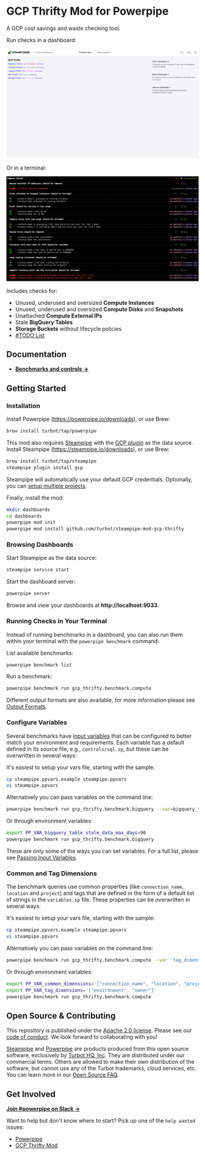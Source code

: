 # GCP Thrifty Mod for Powerpipe

A GCP cost savings and waste checking tool.

Run checks in a dashboard:

![image](https://raw.githubusercontent.com/turbot/steampipe-mod-gcp-thrifty/main/docs/gcp_thrifty_dashboard.png)

Or in a terminal:

![image](https://raw.githubusercontent.com/turbot/steampipe-mod-gcp-thrifty/main/docs/gcp_thrifty_console_graphic.png)

Includes checks for:

- Unused, underused and oversized **Compute Instances**
- Unused, underused and oversized **Compute Disks** and **Snapshots**
- Unattached **Compute External IPs**
- Stale **BigQuery Tables**
- **Storage Buckets** without lifecycle policies
- [#TODO List](https://github.com/turbot/steampipe-mod-gcp-thrifty/issues?q=is%3Aissue+is%3Aopen+label%3A%22good+first+issue%22)

## Documentation

- **[Benchmarks and controls →](https://hub.powerpipe.io/mods/turbot/gcp_thrifty/controls)**

## Getting Started

### Installation

Install Powerpipe (https://powerpipe.io/downloads), or use Brew:

```sh
brew install turbot/tap/powerpipe
```

This mod also requires [Steampipe](https://steampipe.io) with the [GCP plugin](https://hub.steampipe.io/plugins/turbot/gcp) as the data source. Install Steampipe (https://steampipe.io/downloads), or use Brew:

```sh
brew install turbot/tap/steampipe
steampipe plugin install gcp
```

Steampipe will automatically use your default GCP credentials. Optionally, you can [setup multiple projects](https://hub.steampipe.io/plugins/turbot/gcp#multi-project-connections).

Finally, install the mod:

```sh
mkdir dashboards
cd dashboards
powerpipe mod init
powerpipe mod install github.com/turbot/steampipe-mod-gcp-thrifty
```

### Browsing Dashboards

Start Steampipe as the data source:

```sh
steampipe service start
```

Start the dashboard server:

```sh
powerpipe server
```

Browse and view your dashboards at **http://localhost:9033**.

### Running Checks in Your Terminal

Instead of running benchmarks in a dashboard, you can also run them within your
terminal with the `powerpipe benchmark` command:

List available benchmarks:

```sh
powerpipe benchmark list
```

Run a benchmark:

```sh
powerpipe benchmark run gcp_thrifty.benchmark.compute
```

Different output formats are also available, for more information please see
[Output Formats](https://powerpipe.io/docs/reference/cli/benchmark#output-formats).

### Configure Variables

Several benchmarks have [input variables](https://powerpipe.io/docs/build/mod-variables#input-variabless) that can be configured to better match your environment and requirements. Each variable has a default defined in its source file, e.g., `controls/sql.sp`, but these can be overwritten in several ways:

It's easiest to setup your vars file, starting with the sample:

```sh
cp steampipe.ppvars.example steampipe.ppvars
vi steampipe.ppvars
```

Alternatively you can pass variables on the command line:

```sh
powerpipe benchmark run gcp_thrifty.benchmark.bigquery --var=bigquery_table_stale_data_max_days=90
```

Or through environment variables:

```sh
export PP_VAR_bigquery_table_stale_data_max_days=90
powerpipe benchmark run gcp_thrifty.benchmark.bigquery
```

These are only some of the ways you can set variables. For a full list, please see [Passing Input Variables](https://powerpipe.io/docs/build/mod-variables#passing-input-variables).

### Common and Tag Dimensions

The benchmark queries use common properties (like `connection_name`, `location` and `project`) and tags that are defined in the form of a default list of strings in the `variables.sp` file. These properties can be overwritten in several ways:

It's easiest to setup your vars file, starting with the sample:

```sh
cp steampipe.ppvars.example steampipe.ppvars
vi steampipe.ppvars
```

Alternatively you can pass variables on the command line:

```sh
powerpipe benchmark run gcp_thrifty.benchmark.compute --var 'tag_dimensions=["environment", "owner"]'
```

Or through environment variables:

```sh
export PP_VAR_common_dimensions='["connection_name", "location", "project"]'
export PP_VAR_tag_dimensions='["environment", "owner"]'
powerpipe benchmark run gcp_thrifty.benchmark.compute
```

## Open Source & Contributing

This repository is published under the [Apache 2.0 license](https://www.apache.org/licenses/LICENSE-2.0). Please see our [code of conduct](https://github.com/turbot/.github/blob/main/CODE_OF_CONDUCT.md). We look forward to collaborating with you!

[Steampipe](https://steampipe.io) and [Powerpipe](https://powerpipe.io) are products produced from this open source software, exclusively by [Turbot HQ, Inc](https://turbot.com). They are distributed under our commercial terms. Others are allowed to make their own distribution of the software, but cannot use any of the Turbot trademarks, cloud services, etc. You can learn more in our [Open Source FAQ](https://turbot.com/open-source).

## Get Involved

**[Join #powerpipe on Slack →](https://turbot.com/community/join)**

Want to help but don't know where to start? Pick up one of the `help wanted` issues:

- [Powerpipe](https://github.com/turbot/powerpipe/labels/help%20wanted)
- [GCP Thrifty Mod](https://github.com/turbot/steampipe-mod-gcp-thrifty/labels/help%20wanted)
